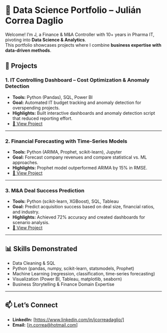 # 💼 Data Science Portfolio – Julián Correa Daglio

Welcome! I’m J, a Finance & M&A Controller with 10+ years in Pharma IT, pivoting into **Data Science & Analytics**.  
This portfolio showcases projects where I combine **business expertise with data-driven methods**.  

## 🚀 Projects

### 1. IT Controlling Dashboard – Cost Optimization & Anomaly Detection
- **Tools:** Python (Pandas), SQL, Power BI  
- **Goal:** Automated IT budget tracking and anomaly detection for overspending projects.  
- **Highlights:** Built interactive dashboards and anomaly detection script that reduced reporting effort.  
- [🔗 View Project](./project-1-it-controlling-dashboard/README.md)

---

### 2. Financial Forecasting with Time-Series Models
- **Tools:** Python (ARIMA, Prophet, scikit-learn), Jupyter  
- **Goal:** Forecast company revenues and compare statistical vs. ML approaches.  
- **Highlights:** Prophet model outperformed ARIMA by 15% in RMSE.  
- [🔗 View Project](./project-2-time-series-forecasting/README.md)

---

### 3. M&A Deal Success Prediction
- **Tools:** Python (scikit-learn, XGBoost), SQL, Tableau  
- **Goal:** Predict acquisition success based on deal size, financial ratios, and industry.  
- **Highlights:** Achieved 72% accuracy and created dashboards for scenario analysis.  
- [🔗 View Project](./project-3-mna-deal-prediction/README.md)

---

## 📊 Skills Demonstrated
- Data Cleaning & SQL  
- Python (pandas, numpy, scikit-learn, statsmodels, Prophet)  
- Machine Learning (regression, classification, time-series forecasting)  
- Visualization (Power BI, Tableau, matplotlib, seaborn)  
- Business Storytelling & Finance Domain Expertise  

---

## 📫 Let’s Connect
- **LinkedIn:** [https://www.linkedin.com/in/jcorreadaglio/]  
- **Email:** [jn.correa@hotmail.com]  
